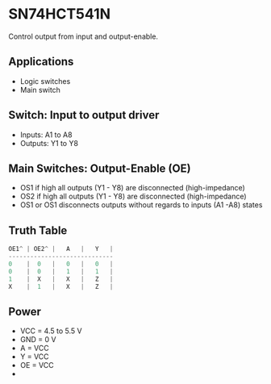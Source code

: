 # SN74HCT541N

Control output from input and output-enable.

## Applications

- Logic switches
- Main switch

## Switch: Input to output driver

- Inputs:  A1 to A8
- Outputs: Y1 to Y8

## Main Switches: Output-Enable (OE)

- OS1 if high all outputs (Y1 - Y8) are disconnected (high-impedance)
- OS2 if high all outputs (Y1 - Y8) are disconnected (high-impedance)
- OS1 or OS1 disconnects outputs without regards to inputs (A1 -A8) states

## Truth Table

```js
OE1^ | OE2^ |   A   |   Y   |
-----------------------------
0    |  0   |   0   |   0   |
0    |  0   |   1   |   1   |
1    |  X   |   X   |   Z   |
X    |  1   |   X   |   Z   |
```

## Power

- VCC = 4.5 to 5.5 V
- GND = 0 V
- A   = VCC
- Y   = VCC
- OE  = VCC
- 